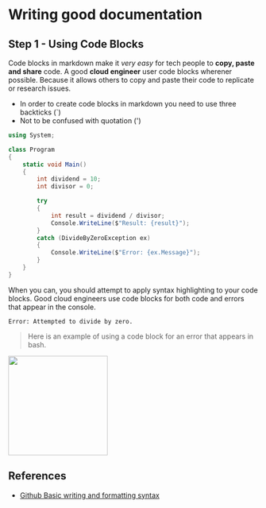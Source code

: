 # Writing good documentation

## Step 1 - Using Code Blocks

Code blocks in markdown make it *very easy* for tech people to **copy, paste and share** code. 
A good __cloud engineer__ user code blocks wherener possible.
Because it allows others to copy and paste their code to replicate or research issues.

- In order to create code blocks in markdown you need to use three backticks (`)
- Not to be confused with quotation (')

```c#
using System;

class Program
{
    static void Main()
    {
        int dividend = 10;
        int divisor = 0;

        try
        {
            int result = dividend / divisor;
            Console.WriteLine($"Result: {result}");
        }
        catch (DivideByZeroException ex)
        {
            Console.WriteLine($"Error: {ex.Message}");
        }
    }
}
```

When you can, you should attempt to apply syntax highlighting to your code blocks. 
Good cloud engineers use code blocks for both code and errors that appear in the console.

```
Error: Attempted to divide by zero.
```
> Here is an example of using a code block for an error that appears in bash.

<!-- ![sample](https://github.com/psgoutham/github-docs-example/assets/123158351/c7539087-7aef-44ee-8ea2-85eac1a4c133) -->

<img width="200px" height="200px" src="https://github.com/psgoutham/github-docs-example/assets/123158351/c7539087-7aef-44ee-8ea2-85eac1a4c133" />

## References
- [Github Basic writing and formatting syntax](https://docs.github.com/en/get-started/writing-on-github/getting-started-with-writing-and-formatting-on-github/basic-writing-and-formatting-syntax)
